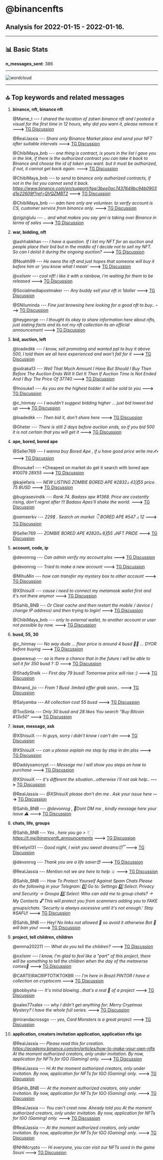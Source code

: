 # **@binancenfts**
 ## Analysis for **2022-01-15** - **2022-01-16**.

---

## 📊 **Basic Stats**

**n_messages_sent**: 386

---
![wordcloud](binancenfts_1Days_wordcloud.png)

---


## 🔝 **Top keywords and related messages**

1. **binance, nft, binance nft**

    @Mame_t --- *I shared the location of zatwn binance nft and I posted a visual for the first time in 12 hours, why did you warn it, please remove it* **--->** [TG Discussion](https://t.me/binancenfts/434698)

    @RealJassia --- *Share only Binance Market place and send your NFT after suitable intervals* **--->** [TG Discussion](https://t.me/binancenfts/434696)

    @ChibiMaya_bnb --- *one thing is contract, is yours in the list I gave you in the link, if there is the authorized contract you can take it back to Binance and choose the id of token you want. but it must be authorized, if not, it cannot get back again.* **--->** [TG Discussion](https://t.me/binancenfts/433794)

    @ChibiMaya_bnb --- *to send to binance only authorized contracts, if not in the list you cannot send it back. https://www.binance.com/en/support/faq/3bee0ac7437649bc94b0903d1e22609f?ref=QVQZMBT2* **--->** [TG Discussion](https://t.me/binancenfts/433745)

    @ChibiMaya_bnb --- *adm here only are volunteer. to verify account is CS, customer service from binance only.* **--->** [TG Discussion](https://t.me/binancenfts/433661)

    @zigziglulu --- *.. and what makes you say gmi is taking over Binance in terms of sales* **--->** [TG Discussion](https://t.me/binancenfts/433532)

2. **war, bidding, nft**

    @ashhabkhan --- *I have a question. If I list my NFT for an auction and people place their bid but in the middle of I decide not to sell my NFT. So can I delist it during the ongoing auction?* **--->** [TG Discussion](https://t.me/binancenfts/434378)

    @Noahh99 --- *He owns the nft and just hopes that someone will buy it before him or ‘you know what I mean’* **--->** [TG Discussion](https://t.me/binancenfts/434165)

    @xxilsmr --- *cool nft!  i like it with a rainbow, i'm waiting for them to be released* **--->** [TG Discussion](https://t.me/binancenfts/433511)

    @Socialmediapostmaker --- *Any buddy sell your nft in 1doller* **--->** [TG Discussion](https://t.me/binancenfts/434440)

    @SNiluminda --- *Fine just browsing here looking for a good nft to buy..* **--->** [TG Discussion](https://t.me/binancenfts/434015)

    @heygeorge --- *I thought its okay to share information here about nfts, just stating facts and its not my nft collection its an official announcement* **--->** [TG Discussion](https://t.me/binancenfts/434499)

3. **bid, auction, left**

    @loadedkk --- *I know, sell promoting and wanted ppl to buy it above 500, I told them we all here experienced and won’t fall for it* **--->** [TG Discussion](https://t.me/binancenfts/434167)

    @sidraka13 --- *Well That Much Amount I Have But Should I Buy Then Before The Auction Ends Will It Get It Then If Auction Time Is Not Ended And I Buy The Price Of 37740* **--->** [TG Discussion](https://t.me/binancenfts/433767)

    @Inosuke1 --- *As you are the highest bidder it wil be sold to you* **--->** [TG Discussion](https://t.me/binancenfts/433772)

    @c_hinmay --- *I wouldn't suggest bidding higher ... just bid lowest bid up* **--->** [TG Discussion](https://t.me/binancenfts/434059)

    @loadedkk --- *Then bid it, don’t share here* **--->** [TG Discussion](https://t.me/binancenfts/434161)

    @Gheter --- *There is still 2 days before auction ends, so if you bid 500 it is not certain that you will get it* **--->** [TG Discussion](https://t.me/binancenfts/433762)

4. **ape, bored, bored ape**

    @Seller769 --- *I wanna buy Bored Ape , if u have good price write me✍️* **--->** [TG Discussion](https://t.me/binancenfts/434176)

    @Inosuke1 --- *Cheapest on market do get it search with bored ape #10079 *28X55* **--->** [TG Discussion](https://t.me/binancenfts/433768)

    @kajiefaris --- *NEW LISTING  ZOMBIE BORED APE #2832▵ 43╳55   price. 75 BUSD* **--->** [TG Discussion](https://t.me/binancenfts/434740)

    @bugrasevindik --- *Rank 74. Badass ape #1368. Price are costantly rising, don't regret after !!! Badass Apes'll shake the world.* **--->** [TG Discussion](https://t.me/binancenfts/434611)

    @semeerkv --- *229$ . Search on market 👇  BORED APE #547 ▵ 12* **--->** [TG Discussion](https://t.me/binancenfts/434544)

    @Seller769 --- *ZOMBIE BORED APE #2820▵ 8╳55 ▵NFT PRIDE* **--->** [TG Discussion](https://t.me/binancenfts/433347)

5. **account, code, ip**

    @devonrog --- *Can admin verify my account plss* **--->** [TG Discussion](https://t.me/binancenfts/433656)

    @devonrog --- *Tried to make a new account* **--->** [TG Discussion](https://t.me/binancenfts/433470)

    @MihuMin --- *how can transfer my mystery box to other account* **--->** [TG Discussion](https://t.me/binancenfts/433798)

    @XShisuiX --- *cause i need to connect my metamask wallet first and it's not there anymor* **--->** [TG Discussion](https://t.me/binancenfts/433792)

    @Sahib_BNB --- *Or Clear cache and then restart the mobile / device ( change IP address) and then trying to login!* **--->** [TG Discussion](https://t.me/binancenfts/433468)

    @ChibiMaya_bnb --- *only to external wallet, to another account or user not possible by now.* **--->** [TG Discussion](https://t.me/binancenfts/433800)

6. **busd, 55, 30**

    @c_hinmay --- *No way dude ... floor price is around 4 busd 🤦‍♂️ ... DYOR before buying* **--->** [TG Discussion](https://t.me/binancenfts/434074)

    @aawwsup --- *so is there a chance that in the future i will be able to sell it for 350 busd ? :D* **--->** [TG Discussion](https://t.me/binancenfts/434755)

    @ShadyShelk --- *First day 79 busd! Tomorrow price will rise :)* **--->** [TG Discussion](https://t.me/binancenfts/433454)

    @Anand_jio --- *From 1 Busd .limited offer grab soon..* **--->** [TG Discussion](https://t.me/binancenfts/434325)

    @Salyamba --- *All collection  cost 55 busd* **--->** [TG Discussion](https://t.me/binancenfts/433960)

    @TooSinta --- *Only 30 busd and 28 likes  You search "Buy Bitcoin #13x50"* **--->** [TG Discussion](https://t.me/binancenfts/434296)

7. **issue, message, ask**

    @XShisuiX --- *hi guys, sorry i didn't know i can't dm* **--->** [TG Discussion](https://t.me/binancenfts/433736)

    @XShisuiX --- *can u please explain me step by step in dm plss* **--->** [TG Discussion](https://t.me/binancenfts/433816)

    @Daddysamcrypt --- *Message me I will show you steps on how to purchase* **--->** [TG Discussion](https://t.me/binancenfts/433255)

    @XShisuiX --- *it's different the situation...otherwise i'll not ask help..* **--->** [TG Discussion](https://t.me/binancenfts/433892)

    @RealJassia --- *@XShisuiX please don't dm me . Ask your issue here* **--->** [TG Discussion](https://t.me/binancenfts/433648)

    @Sahib_BNB --- *@devonrog , 🚫Dont DM me , kindly message here your issue ⚠️* **--->** [TG Discussion](https://t.me/binancenfts/433428)

8. **chats, life, groups**

    @Sahib_BNB --- *Yes , here you go > 👇🏻  https://t.me/binancenft_announcements* **--->** [TG Discussion](https://t.me/binancenfts/433671)

    @Evelyn131 --- *Good night, I wish you sweet dreams😴* **--->** [TG Discussion](https://t.me/binancenfts/434131)

    @devonrog --- *Thank you are a life saver😍* **--->** [TG Discussion](https://t.me/binancenfts/433665)

    @RealJassia --- *Mention not we are here to help ☺️* **--->** [TG Discussion](https://t.me/binancenfts/433422)

    @Sahib_BNB --- *How To Protect Yourself Against Spam Chats  Please do the following in your Telegram:  1️⃣ Go to: Settings 2️⃣ Select: Privacy and Security -> Groups 3️⃣ Select: Who can add me to group chats? -> My Contacts  🔓 This will protect you from scammers adding you to FAKE groups/chats.  'Security is always excessive until it's not enough.'  Stay #SAFU!* **--->** [TG Discussion](https://t.me/binancenfts/433345)

    @Sahib_BNB --- *Hey! No links not allowed 🚫 so avoid it otherwise Bot 🤖 will ban you!* **--->** [TG Discussion](https://t.me/binancenfts/433332)

9. **project, tell children, children**

    @emma202211 --- *What do you tell the children?* **--->** [TG Discussion](https://t.me/binancenfts/433582)

    @xxilsmr --- *I know, I'm glad to feel like a "part" of this project, there will be something to tell the children when the day of the metaverse comes🤣* **--->** [TG Discussion](https://t.me/binancenfts/433581)

    @CARTEIRACRIPTOTIKTOKBR --- *I'm here in Brazil PINTOR I have a collection on cryptocom* **--->** [TG Discussion](https://t.me/binancenfts/434123)

    @bobbysha --- *It's mind blowing...that's a real 💎 of a project* **--->** [TG Discussion](https://t.me/binancenfts/433388)

    @xalex77xalex --- *why I didn't get anything for: Merry Cryptmas Mystery? I have the whole full series.* **--->** [TG Discussion](https://t.me/binancenfts/434329)

    @mirandacrossgo --- *yes, Card Monsters is a great project* **--->** [TG Discussion](https://t.me/binancenfts/434191)

10. **application, creators invitation application, application nfts igo**

    @RealJassia --- *Please read this for creation.  https://academy.binance.com/en/articles/how-to-make-your-own-nfts  At the moment authorized creators, only under invitation. By now, application for NFTs for IGO (Gaming) only.* **--->** [TG Discussion](https://t.me/binancenfts/433644)

    @RealJassia --- *Hi  At the moment authorized creators, only under invitation. By now, application for NFTs for IGO (Gaming) only.* **--->** [TG Discussion](https://t.me/binancenfts/434507)

    @Sahib_BNB --- *At the moment authorized creators, only under invitation. By now, application for NFTs for IGO (Gaming) only.* **--->** [TG Discussion](https://t.me/binancenfts/434124)

    @RealJassia --- *You can't creat now. Already told you At the moment authorized creators, only under invitation. By now, application for NFTs for IGO (Gaming) only.* **--->** [TG Discussion](https://t.me/binancenfts/433937)

    @RealJassia --- *At the moment authorized creators, only under invitation. By now, application for NFTs for IGO (Gaming) only.* **--->** [TG Discussion](https://t.me/binancenfts/433931)

    @NHMcrypto --- *Hi everyone, you can visit our NFTs used in the game Souni* **--->** [TG Discussion](https://t.me/binancenfts/433565)

